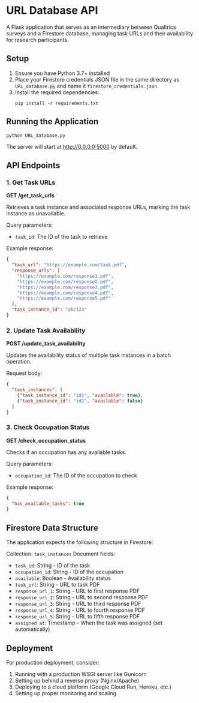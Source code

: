 # URL Database API

A Flask application that serves as an intermediary between Qualtrics surveys and a Firestore database, managing task URLs and their availability for research participants.

## Setup

1. Ensure you have Python 3.7+ installed
2. Place your Firestore credentials JSON file in the same directory as `URL_database.py` and name it `firestore_credentials.json`
3. Install the required dependencies:
   ```
   pip install -r requirements.txt
   ```

## Running the Application

```
python URL_database.py
```

The server will start at http://0.0.0.0:5000 by default.

## API Endpoints

### 1. Get Task URLs

**GET /get_task_urls**

Retrieves a task instance and associated response URLs, marking the task instance as unavailable.

Query parameters:
- `task_id`: The ID of the task to retrieve

Example response:
```json
{
  "task_url": "https://example.com/task.pdf",
  "response_urls": [
    "https://example.com/response1.pdf",
    "https://example.com/response2.pdf",
    "https://example.com/response3.pdf",
    "https://example.com/response4.pdf",
    "https://example.com/response5.pdf"
  ],
  "task_instance_id": "abc123"
}
```

### 2. Update Task Availability

**POST /update_task_availability**

Updates the availability status of multiple task instances in a batch operation.

Request body:
```json
{
  "task_instances": [
    {"task_instance_id": "id1", "available": true},
    {"task_instance_id": "id2", "available": false}
  ]
}
```

### 3. Check Occupation Status

**GET /check_occupation_status**

Checks if an occupation has any available tasks.

Query parameters:
- `occupation_id`: The ID of the occupation to check

Example response:
```json
{
  "has_available_tasks": true
}
```

## Firestore Data Structure

The application expects the following structure in Firestore:

Collection: `task_instances`
Document fields:
- `task_id`: String - ID of the task
- `occupation_id`: String - ID of the occupation
- `available`: Boolean - Availability status
- `task_url`: String - URL to task PDF
- `response_url_1`: String - URL to first response PDF
- `response_url_2`: String - URL to second response PDF
- `response_url_3`: String - URL to third response PDF
- `response_url_4`: String - URL to fourth response PDF
- `response_url_5`: String - URL to fifth response PDF
- `assigned_at`: Timestamp - When the task was assigned (set automatically)

## Deployment

For production deployment, consider:
1. Running with a production WSGI server like Gunicorn
2. Setting up behind a reverse proxy (Nginx/Apache)
3. Deploying to a cloud platform (Google Cloud Run, Heroku, etc.)
4. Setting up proper monitoring and scaling 